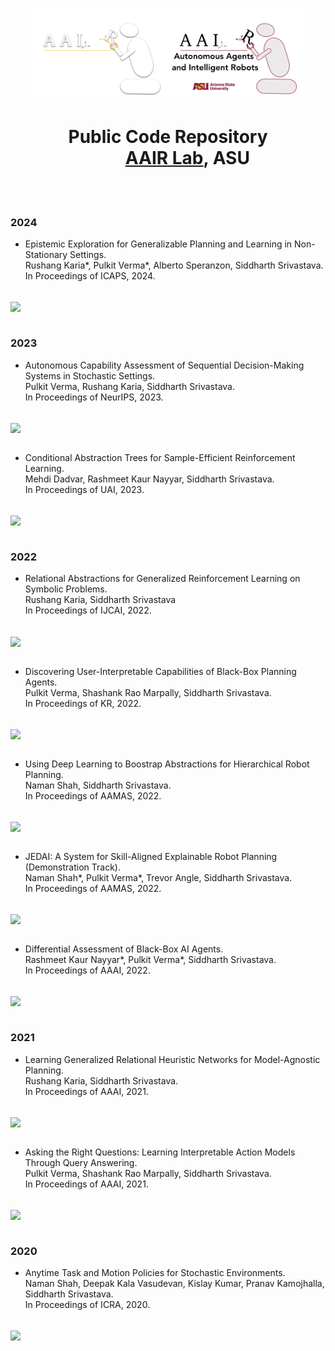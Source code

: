 <p align="center">
<img align="center" height="150" src="https://raw.githubusercontent.com/AAIR-lab/AAIR-lab/main/resources/aair-logo-inverse.png#gh-dark-mode-only" alt="AAIR Lab Logo" ><img align="center" height="150" src="https://raw.githubusercontent.com/AAIR-lab/AAIR-lab/main/resources/aair_logo.png#gh-light-mode-only" alt="AAIR Lab Logo">
</p>
<h1 align="center">Public Code Repository</br>
&emsp;&emsp;
<a href="https://aair-lab.github.io">AAIR Lab</a>, ASU </h1>

<br/>
<br/>

### 2024

* Epistemic Exploration for Generalizable Planning and Learning in Non-Stationary Settings.<br/>
Rushang Karia*, Pulkit Verma*, Alberto Speranzon, Siddharth Srivastava.<br/>
In Proceedings of ICAPS, 2024.<br/>
&emsp;&emsp;
<a href="https://github.com/AAIR-lab/GRAPL/tree/icaps-24">
  <img align="center" src="https://github-readme-stats.vercel.app/api/pin/?username=aair-lab&repo=GRAPL" />
</a>
<br/>
<br/>

### 2023

* Autonomous Capability Assessment of Sequential Decision-Making Systems in Stochastic Settings.<br/>
Pulkit Verma, Rushang Karia, Siddharth Srivastava.<br/>
In Proceedings of NeurIPS, 2023.<br/>
&emsp;&emsp;
<a href="https://github.com/AAIR-lab/QACE">
  <img align="center" src="https://github-readme-stats.vercel.app/api/pin/?username=aair-lab&repo=QACE" />
</a>
<br/>
<br/>

* Conditional Abstraction Trees for Sample-Efficient Reinforcement Learning.<br/>
Mehdi Dadvar, Rashmeet Kaur Nayyar, Siddharth Srivastava.<br/>
In Proceedings of UAI, 2023.<br/>
&emsp;&emsp;
<a href="https://github.com/AAIR-lab/CAT-RL">
  <img align="center" src="https://github-readme-stats.vercel.app/api/pin/?username=aair-lab&repo=CAT-RL" />
</a>
<br/>
<br/>

### 2022

* Relational Abstractions for Generalized Reinforcement Learning on Symbolic Problems.<br/>
Rushang Karia, Siddharth Srivastava<br/>
In Proceedings of IJCAI, 2022.<br/>
&emsp;&emsp;
<a href="https://github.com/AAIR-lab/GRAPL/tree/ijcai-22">
  <img align="center" src="https://github-readme-stats.vercel.app/api/pin/?username=aair-lab&repo=GRAPL" />
</a>
<br/>
<br/>

* Discovering User-Interpretable Capabilities of Black-Box Planning Agents.<br/>
Pulkit Verma, Shashank Rao Marpally, Siddharth Srivastava.<br/>
In Proceedings of KR, 2022.<br/>
&emsp;&emsp;
<a href="https://github.com/AAIR-lab/iCaML">
  <img align="center" src="https://github-readme-stats.vercel.app/api/pin/?username=aair-lab&repo=iCaML" />
</a>
<br/>
<br/>

* Using Deep Learning to Boostrap Abstractions for Hierarchical Robot Planning.<br/>
Naman Shah, Siddharth Srivastava.<br/>
In Proceedings of AAMAS, 2022.<br/>
&emsp;&emsp;
<a href="https://github.com/AAIR-lab/HARP">
  <img align="center" src="https://github-readme-stats.vercel.app/api/pin/?username=aair-lab&repo=HARP" />
</a>
<br/>
<br/>


* JEDAI: A System for Skill-Aligned Explainable Robot Planning (Demonstration Track).<br/>
Naman Shah*, Pulkit Verma*, Trevor Angle, Siddharth Srivastava.<br/>
In Proceedings of AAMAS, 2022.<br/>
&emsp;&emsp;
<a href="https://github.com/AAIR-lab/AAIR-JEDAI">
  <img align="center" src="https://github-readme-stats.vercel.app/api/pin/?username=aair-lab&repo=AAIR-JEDAI" />
</a>
<br/>
<br/>

* Differential Assessment of Black-Box AI Agents.<br/>
Rashmeet Kaur Nayyar*, Pulkit Verma*, Siddharth Srivastava.<br/>
In Proceedings of AAAI, 2022. <br/>
&emsp;&emsp;
<a href="https://github.com/AAIR-lab/DAAISy">
  <img align="center" src="https://github-readme-stats.vercel.app/api/pin/?username=aair-lab&repo=DAAISy" />
</a>
<br/>
<br/>

### 2021

* Learning Generalized Relational Heuristic Networks for Model-Agnostic Planning.<br/>
Rushang Karia, Siddharth Srivastava.<br/>
In Proceedings of AAAI, 2021.<br/>
&emsp;&emsp;
<a href="https://github.com/AAIR-lab/GRAPL/tree/aaai-21">
  <img align="center" src="https://github-readme-stats.vercel.app/api/pin/?username=aair-lab&repo=GRAPL" />
</a>
<br/>
<br/>

* Asking the Right Questions: Learning Interpretable Action Models Through Query Answering.<br/>
Pulkit Verma, Shashank Rao Marpally, Siddharth Srivastava.<br/>
In Proceedings of AAAI, 2021.<br/>
&emsp;&emsp;
<a href="https://github.com/AAIR-lab/AIA-AAAI21">
  <img align="center" src="https://github-readme-stats.vercel.app/api/pin/?username=aair-lab&repo=aia-aaai21&custom_title=P" />
  
</a>
<br/>
<br/>

### 2020

* Anytime Task and Motion Policies for Stochastic Environments.<br/>
Naman Shah, Deepak Kala Vasudevan, Kislay Kumar, Pranav Kamojhalla, Siddharth Srivastava.<br/>
In Proceedings of ICRA, 2020.<br/>
&emsp;&emsp;
<a href="https://github.com/AAIR-lab/Stochastic-Task-and-Motion-Planning">
  <img align="center" src="https://github-readme-stats.vercel.app/api/pin/?username=aair-lab&repo=Stochastic-Task-and-Motion-Planning" />
</a>
<br/>
<br/>
